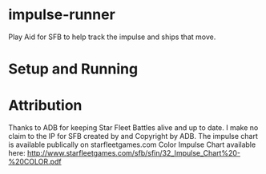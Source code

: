 # impulse-runner
Play Aid for SFB to help track the impulse and ships that move.

# Setup and Running

# Attribution
Thanks to ADB for keeping Star Fleet Battles alive and up to date. I make no claim to the IP for SFB created by and Copyright by ADB. The impulse chart is available publically on starfleetgames.com
Color Impulse Chart available here:
http://www.starfleetgames.com/sfb/sfin/32_Impulse_Chart%20-%20COLOR.pdf

